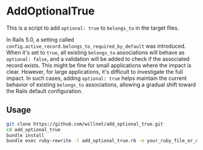 # AddOptionalTrue

This is a script to add `optional: true` to `belongs_to` in the target files.

In Rails 5.0, a setting called `config.active_record.belongs_to_required_by_default` was introduced. When it's set to `true`, all existing `belongs_to` associations will behave as `optional: false`, and a validation will be added to check if the associated record exists. This might be fine for small applications where the impact is clear. However, for large applications, it's difficult to investigate the full impact. In such cases, adding `optional: true` helps maintain the current behavior of existing `belongs_to` associations, allowing a gradual shift toward the Rails default configuration.

## Usage

```bash
git clone https://github.com/willnet/add_optional_true.git
cd add_optional_true
bundle install
bundle exec ruby-rewrite -l add_optional_true.rb -m your_ruby_file_or_directory
```